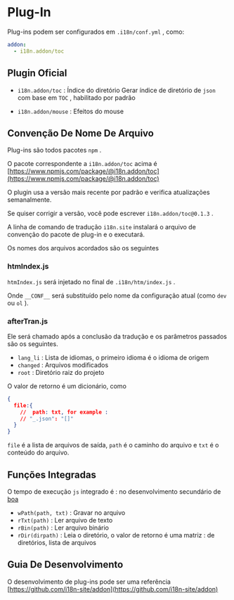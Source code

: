 # Plug-In

Plug-ins podem ser configurados em `.i18n/conf.yml` , como:

```yml
addon:
  - i18n.addon/toc
```

## Plugin Oficial

* `i18n.addon/toc` : Índice do diretório
  Gerar índice de diretório de `json` com base em `TOC` , habilitado por padrão

* `i18n.addon/mouse` : Efeitos do mouse

## Convenção De Nome De Arquivo

Plug-ins são todos pacotes `npm` .

O pacote correspondente a `i18n.addon/toc` acima é [https://www.npmjs.com/package/@i18n.addon/toc](https://www.npmjs.com/package/@i18n.addon/toc)

O plugin usa a versão mais recente por padrão e verifica atualizações semanalmente.

Se quiser corrigir a versão, você pode escrever `i18n.addon/toc@0.1.3` .

A linha de comando de tradução `i18n.site` instalará o arquivo de convenção do pacote de plug-in e o executará.

Os nomes dos arquivos acordados são os seguintes

### htmIndex.js

`htmIndex.js` será injetado no final de `.i18n/htm/index.js` .

Onde `__CONF__` será substituído pelo nome da configuração atual (como `dev` ou `ol` ).

### afterTran.js

Ele será chamado após a conclusão da tradução e os parâmetros passados são os seguintes.

* `lang_li` : Lista de idiomas, o primeiro idioma é o idioma de origem
* `changed` : Arquivos modificados
* `root` : Diretório raiz do projeto

O valor de retorno é um dicionário, como

```json
{
  file:{
    //  path: txt, for example :
    // "_.json": "[]"
  }
}
```

`file` é a lista de arquivos de saída, `path` é o caminho do arquivo e `txt` é o conteúdo do arquivo.

## Funções Integradas

O tempo de execução `js` integrado é : no desenvolvimento secundário de [boa](https://github.com/boa-dev/boa)

* `wPath(path, txt)` : Gravar no arquivo
* `rTxt(path)` : Ler arquivo de texto
* `rBin(path)` : Ler arquivo binário
* `rDir(dirpath)` : Leia o diretório, o valor de retorno é uma matriz : de diretórios, lista de arquivos

## Guia De Desenvolvimento

O desenvolvimento de plug-ins pode ser uma referência [https://github.com/i18n-site/addon](https://github.com/i18n-site/addon)